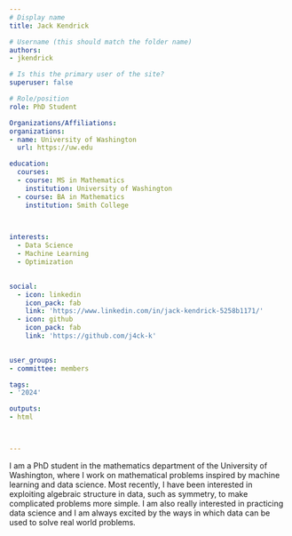 ```yaml
---
# Display name
title: Jack Kendrick

# Username (this should match the folder name)
authors:
- jkendrick

# Is this the primary user of the site?
superuser: false

# Role/position
role: PhD Student

Organizations/Affiliations:
organizations:
- name: University of Washington
  url: https://uw.edu

education:
  courses:
  - course: MS in Mathematics
    institution: University of Washington
  - course: BA in Mathematics
    institution: Smith College
  


interests:
  - Data Science
  - Machine Learning
  - Optimization
  

social:
  - icon: linkedin
    icon_pack: fab
    link: 'https://www.linkedin.com/in/jack-kendrick-5258b1171/'
  - icon: github
    icon_pack: fab
    link: 'https://github.com/j4ck-k'
   

user_groups:
- committee: members

tags:
- '2024'

outputs:
- html



---
```


I am a PhD student in the mathematics department of the University of Washington, where I work on mathematical problems inspired by machine learning and data science. Most recently, I have been interested in exploiting algebraic structure in data, such as symmetry, to make complicated problems more simple. I am also really interested in practicing data science and I am always excited by the ways in which data can be used to solve real world problems.